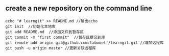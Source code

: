 ## create a new repository on the command line

```
echo "# learngit" >> README.md //输出echo
git init  //初始化本地库
git add README.md  //添加文件到暂存区
git commit -m "first commit"  //暂存区提交到库
git remote add origin git@github.com:tabooelf/learngit.git //增加远程库
git push -u origin master //更新关联远程库
```

